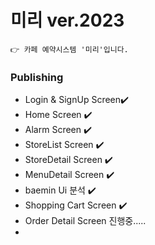 # 미리 ver.2023

```
👉 카페 예약시스템 '미리'입니다.
```


### Publishing

* Login & SignUp Screen✔️
* Home Screen ✔️
* Alarm Screen ✔️
* StoreList Screen ✔️
* StoreDetail Screen ✔️
* MenuDetail Screen ✔️
 * baemin Ui 분석 ✔️
* Shopping Cart Screen ✔️
* Order Detail Screen 진행중.....
* 
